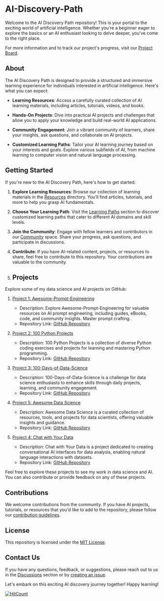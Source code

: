 # AI-Discovery-Path
Welcome to the AI Discovery Path repository! This is your portal to the exciting world of artificial intelligence. Whether you're a beginner eager to explore the basics or an AI enthusiast looking to delve deeper, you've come to the right place.

For more information and to track our project's progress, visit our [Project Board](https://github.com/users/natnew/projects/3/views/1).


## About

The AI Discovery Path is designed to provide a structured and immersive learning experience for individuals interested in artificial intelligence. Here's what you can expect:

- **Learning Resources**: Access a carefully curated collection of AI learning materials, including articles, tutorials, videos, and books.

- **Hands-On Projects**: Dive into practical AI projects and challenges that allow you to apply your knowledge and build real-world AI applications.

- **Community Engagement**: Join a vibrant community of learners, share your insights, ask questions, and collaborate on AI projects.

- **Customized Learning Paths**: Tailor your AI learning journey based on your interests and goals. Explore various subfields of AI, from machine learning to computer vision and natural language processing.

## Getting Started

If you're new to the AI Discovery Path, here's how to get started:

1. **Explore Learning Resources**: Browse our collection of learning materials in the [Resources](./resources) directory. You'll find articles, tutorials, and more to help you grasp AI fundamentals.

2. **Choose Your Learning Path**: Visit the [Learning Paths](./learning-paths) section to discover customized learning paths that cater to different AI domains and skill levels.

3. **Join the Community**: Engage with fellow learners and contributors in our [Community](./community) space. Share your progress, ask questions, and participate in discussions.

4. **Contribute**: If you have AI-related content, projects, or resources to share, feel free to contribute to this repository. Your contributions are valuable to the community.

5. ## Projects

Explore some of my data science and AI projects on GitHub:

1. [Project 1: Awesome-Prompt-Engineering](https://github.com/natnew/Awesome-Prompt-Engineering)
   - Description: Explore Awesome-Prompt-Engineering for valuable resources on AI prompt engineering, including guides, eBooks, code, and community insights. Master prompt crafting.
   - Repository Link: [GitHub Repository](https://github.com/natnew/Awesome-Prompt-Engineering)

2. [Project 2: 100 Python Projects](https://github.com/natnew/100-Python-Projects/tree/main)
   - Description: 100 Python Projects is a collection of diverse Python coding exercises and projects for learning and mastering Python programming.
   - Repository Link: [GitHub Repository](https://github.com/natnew/100-Python-Projects/tree/main)

3. [Project 3: 100-Days-of-Data-Science](https://github.com/natnew/100-Days-of-Data-Science)
   - Description: 100-Days-of-Data-Science is a challenge for data science enthusiasts to enhance skills through daily projects, learning, and community engagement.
   - Repository Link: [GitHub Repository](https://github.com/natnew/100-Days-of-Data-Science)

4. [Project 5: Awesome Data Science](https://github.com/natnew/Awesome-Data-Science)
   - Description: Awesome Data Science is a curated collection of resources, tools, and projects for data scientists, offering valuable insights and guidance.
   - Repository Link: [GitHub Repository](https://github.com/natnew/Awesome-Data-Science)

5. [Project 4: Chat with Your Data](https://github.com/natnew/Chat-with-Your-Data)
   - Description: Chat with Your Data is a project dedicated to creating conversational AI interfaces for data analysis, enabling natural language interactions with datasets.
   - Repository Link: [GitHub Repository](https://github.com/natnew/Chat-with-Your-Data)
  

Feel free to explore these projects to see my work in data science and AI. You can also contribute or provide feedback on any of these projects.


## Contributions

We welcome contributions from the community. If you have AI projects, tutorials, or resources that you'd like to add to the repository, please follow our [contribution guidelines](./CONTRIBUTING.md).

## License

This repository is licensed under the [MIT License](./LICENSE).

## Contact Us

If you have any questions, feedback, or suggestions, please reach out to us in the [Discussions](./discussions) section or by [creating an issue](https://github.com/your-username/your-repository/issues).

Let's embark on this exciting AI discovery journey together! Happy learning!

[![HitCount](http://hits.dwyl.com/natnew/natnew/AI-Discovery-Path.md.svg)](http://hits.dwyl.com/natnew/natnew/AI-Discovery-Paths/edit/main/README.md) 


